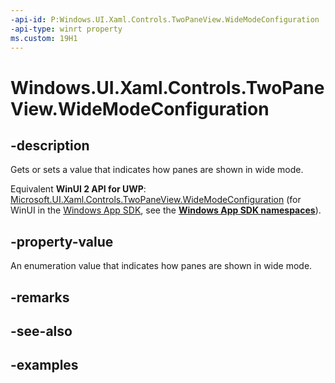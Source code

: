 ```yaml
---
-api-id: P:Windows.UI.Xaml.Controls.TwoPaneView.WideModeConfiguration
-api-type: winrt property
ms.custom: 19H1
---
```


<!-- Property syntax.
public TwoPaneViewWideModeConfiguration WideModeConfiguration { get;  set; }
-->

# Windows.UI.Xaml.Controls.TwoPaneView.WideModeConfiguration

## -description

Gets or sets a value that indicates how panes are shown in wide mode.

Equivalent **WinUI 2 API for UWP**: [Microsoft.UI.Xaml.Controls.TwoPaneView.WideModeConfiguration](/windows/winui/api/microsoft.ui.xaml.controls.twopaneview.widemodeconfiguration) (for WinUI in the [Windows App SDK](/windows/apps/windows-app-sdk/), see the **[Windows App SDK namespaces](/windows/windows-app-sdk/api/winrt/)**).

## -property-value

An enumeration value that indicates how panes are shown in wide mode.

## -remarks

## -see-also

## -examples

